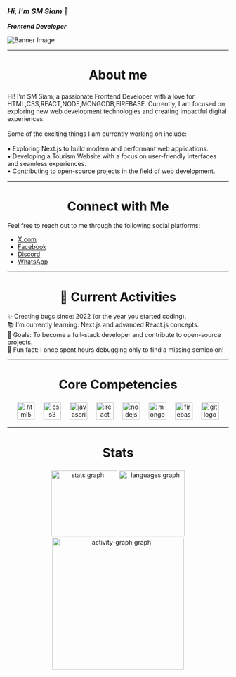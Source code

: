 ### *Hi, I'm SM Siam* 👋

***Frontend Developer***

![[Banner Image](URL_OF_YOUR_BANNER_IMAGE) <!-- Replace with your banner image URL -->
](https://raw.githubusercontent.com/siam114/siam114/refs/heads/main/siam.jpg)


---

<h1 align="center">About me</h1>

###

<p align="left">Hi! I’m SM Siam, a passionate Frontend Developer with a love for HTML,CSS,REACT,NODE,MONGODB,FIREBASE. Currently, I am focused on exploring new web development technologies and creating impactful digital experiences.<br><br>Some of the exciting things I am currently working on include:<br><br>• Exploring Next.js to build modern and performant web applications.  <br>• Developing a Tourism Website with a focus on user-friendly interfaces and seamless experiences.  <br>• Contributing to open-source projects in the field of web development.</p>

---

###

<h1 align="center">Connect with Me  </h1>
Feel free to reach out to me through the following social platforms:

- [X.com](https://x.com/SMSiam233877)  
- [Facebook](https://www.facebook.com/sumsuzzaman.siam)  
- [Discord](https://discord.com/channels/@me)  
- [WhatsApp](https://web.whatsapp.com/)  

---


###

<h1 align="center">📌 Current Activities</h1>
<p align="left">✨ Creating bugs since: 2022 (or the year you started coding).<br>📚 I'm currently learning: Next.js and advanced React.js concepts.<br>🎯 Goals: To become a full-stack developer and contribute to open-source projects.<br>🎲 Fun fact: I once spent hours debugging only to find a missing semicolon!</p>

---

###

<h1 align="center">Core Competencies</h1>

###

<div align="center">
    <img src="https://cdn.jsdelivr.net/gh/devicons/devicon/icons/html5/html5-original.svg" height="40" alt="html5 logo"  />
  <img width="12" />
  <img src="https://cdn.jsdelivr.net/gh/devicons/devicon/icons/css3/css3-original.svg" height="40" alt="css3 logo"  />
  <img width="12" />
  <img src="https://cdn.jsdelivr.net/gh/devicons/devicon/icons/javascript/javascript-original.svg" height="40" alt="javascript logo"  />
  <img width="12" />
  <img src="https://cdn.jsdelivr.net/gh/devicons/devicon/icons/react/react-original.svg" height="40" alt="react logo"  />
  <img width="12" />
  <img src="https://cdn.jsdelivr.net/gh/devicons/devicon/icons/nodejs/nodejs-original.svg" height="40" alt="nodejs logo"  />
  <img width="12" />
  <img src="https://cdn.jsdelivr.net/gh/devicons/devicon/icons/mongodb/mongodb-original.svg" height="40" alt="mongodb logo"  />
  <img width="12" />
  <img src="https://cdn.jsdelivr.net/gh/devicons/devicon/icons/firebase/firebase-plain.svg" height="40" alt="firebase logo"  />
  <img width="12" />
  <img src="https://cdn.jsdelivr.net/gh/devicons/devicon/icons/git/git-original.svg" height="40" alt="git logo"  />
</div>

---

###

<h1 align="center">Stats</h1>

###

<div align="center">
  <img src="https://github-readme-stats.vercel.app/api?username=siam114&hide_title=false&hide_rank=false&show_icons=true&include_all_commits=true&count_private=true&disable_animations=false&theme=dracula&locale=en&hide_border=false&order=1" height="150" alt="stats graph"  />
  <img src="https://github-readme-stats.vercel.app/api/top-langs?username=siam114&locale=en&hide_title=false&layout=compact&card_width=320&langs_count=5&theme=dracula&hide_border=false&order=2" height="150" alt="languages graph"  />
  <img src="https://github-readme-activity-graph.vercel.app/graph?username=siam114&radius=16&theme=react&area=true&order=5" height="300" alt="activity-graph graph"  />
</div>

###

